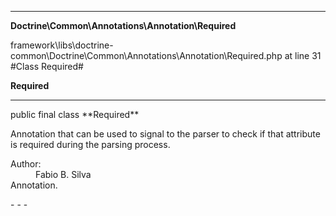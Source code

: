 - - -

**Doctrine\Common\Annotations\Annotation\Required**
<div class="location">framework\libs\doctrine-common\Doctrine\Common\Annotations\Annotation\Required.php at line 31</div>
#Class Required#

**Required**


- - -

<p class="signature">public final  class **Required**</p>

<div class="comment" id="overview_description"><p>Annotation that can be used to signal to the parser
to check if that attribute is required during the parsing process.</p></div>

<dl>
<dt>Author:</dt>
<dd>Fabio B. Silva <fabio.bat.silva@gmail.com></dd>
<dt>Annotation.</dt>
</dl>
- - -

